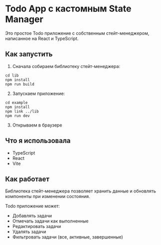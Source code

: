 # Todo App с кастомным State Manager

Это простое Todo приложение с собственным стейт-менеджером, написанное на React и TypeScript.

## Как запустить

1. Сначала собираем библиотеку стейт-менеджера:

```
cd lib
npm install
npm run build
```

2. Запускаем приложение:

```
cd example
npm install
npm link ../lib
npm run dev
```

3. Открываем в браузере

## Что я использовала

- TypeScript
- React
- Vite

## Как работает

Библиотека стейт-менеджера позволяет хранить данные и обновлять компоненты при изменении состояния.

Todo приложение может:
- Добавлять задачи
- Отмечать задачи как выполненные
- Редактировать задачи
- Удалять задачи
- Фильтровать задачи (все, активные, завершенные)
